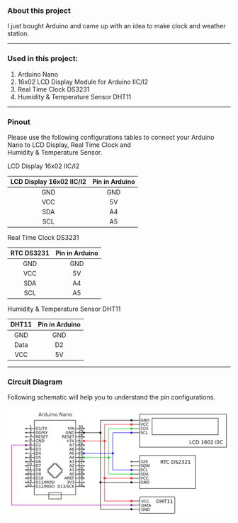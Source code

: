 
### About this project

I just bought Arduino and came up with an idea to make clock and weather station.

----

### Used in this project:

1. Arduino Nano
2. 16x02 LCD Display Module for Arduino IIC/I2 
3. Real Time Clock DS3231
4. Humidity & Temperature Sensor DHT11

----
### Pinout

Please use the following configurations tables to connect your Arduino Nano to LCD Display, Real Time Clock and <br />Humidity & Temperature Sensor.

LCD Display 16x02 IIC/I2

| LCD Display 16x02 IIC/I2 | Pin in Arduino  |
| :-----: | :-: |
| GND | GND |
| VCC | 5V |
| SDA | A4 |
| SCL | A5 |

Real Time Clock DS3231

| RTC DS3231| Pin in Arduino  |
| :-----: | :-: |
| GND | GND |
| VCC | 5V |
| SDA | A4 |
| SCL | A5 |

Humidity & Temperature Sensor DHT11

| DHT11 | Pin in Arduino  |
| :-----: | :-: |
| GND | GND |
| Data | D2 |
| VCC | 5V |

----

### Circuit Diagram

Following schematic will help you to understand the pin configurations.

![arduino](/lcd_display_clock_and_temp/circuit_diagram.png)
